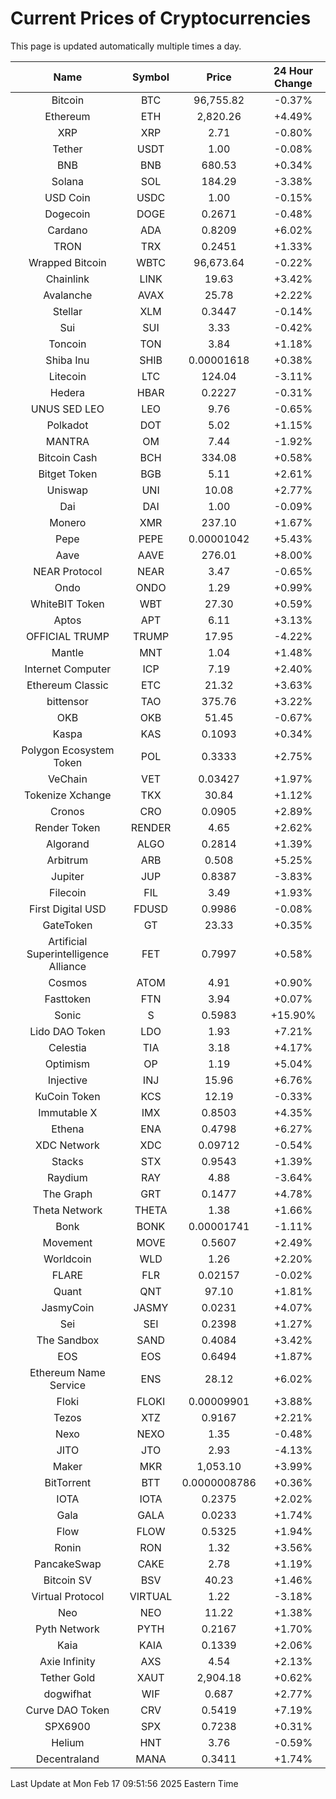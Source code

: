 # Current Prices of Cryptocurrencies
This page is updated automatically multiple times a day.

| Name | Symbol | Price | 24 Hour Change |
| :---: |:---:| :---: | :---: |
| Bitcoin | BTC | 96,755.82 | -0.37% |
| Ethereum | ETH | 2,820.26 | +4.49% |
| XRP | XRP | 2.71 | -0.80% |
| Tether | USDT | 1.00 | -0.08% |
| BNB | BNB | 680.53 | +0.34% |
| Solana | SOL | 184.29 | -3.38% |
| USD Coin | USDC | 1.00 | -0.15% |
| Dogecoin | DOGE | 0.2671 | -0.48% |
| Cardano | ADA | 0.8209 | +6.02% |
| TRON | TRX | 0.2451 | +1.33% |
| Wrapped Bitcoin | WBTC | 96,673.64 | -0.22% |
| Chainlink | LINK | 19.63 | +3.42% |
| Avalanche | AVAX | 25.78 | +2.22% |
| Stellar | XLM | 0.3447 | -0.14% |
| Sui | SUI | 3.33 | -0.42% |
| Toncoin | TON | 3.84 | +1.18% |
| Shiba Inu | SHIB | 0.00001618 | +0.38% |
| Litecoin | LTC | 124.04 | -3.11% |
| Hedera | HBAR | 0.2227 | -0.31% |
| UNUS SED LEO | LEO | 9.76 | -0.65% |
| Polkadot | DOT | 5.02 | +1.15% |
| MANTRA | OM | 7.44 | -1.92% |
| Bitcoin Cash | BCH | 334.08 | +0.58% |
| Bitget Token | BGB | 5.11 | +2.61% |
| Uniswap | UNI | 10.08 | +2.77% |
| Dai | DAI | 1.00 | -0.09% |
| Monero | XMR | 237.10 | +1.67% |
| Pepe | PEPE | 0.00001042 | +5.43% |
| Aave | AAVE | 276.01 | +8.00% |
| NEAR Protocol | NEAR | 3.47 | -0.65% |
| Ondo | ONDO | 1.29 | +0.99% |
| WhiteBIT Token | WBT | 27.30 | +0.59% |
| Aptos | APT | 6.11 | +3.13% |
| OFFICIAL TRUMP | TRUMP | 17.95 | -4.22% |
| Mantle | MNT | 1.04 | +1.48% |
| Internet Computer | ICP | 7.19 | +2.40% |
| Ethereum Classic | ETC | 21.32 | +3.63% |
| bittensor | TAO | 375.76 | +3.22% |
| OKB | OKB | 51.45 | -0.67% |
| Kaspa | KAS | 0.1093 | +0.34% |
| Polygon Ecosystem Token | POL | 0.3333 | +2.75% |
| VeChain | VET | 0.03427 | +1.97% |
| Tokenize Xchange | TKX | 30.84 | +1.12% |
| Cronos | CRO | 0.0905 | +2.89% |
| Render Token | RENDER | 4.65 | +2.62% |
| Algorand | ALGO | 0.2814 | +1.39% |
| Arbitrum | ARB | 0.508 | +5.25% |
| Jupiter | JUP | 0.8387 | -3.83% |
| Filecoin | FIL | 3.49 | +1.93% |
| First Digital USD | FDUSD | 0.9986 | -0.08% |
| GateToken | GT | 23.33 | +0.35% |
| Artificial Superintelligence Alliance | FET | 0.7997 | +0.58% |
| Cosmos | ATOM | 4.91 | +0.90% |
| Fasttoken | FTN | 3.94 | +0.07% |
| Sonic | S | 0.5983 | +15.90% |
| Lido DAO Token | LDO | 1.93 | +7.21% |
| Celestia | TIA | 3.18 | +4.17% |
| Optimism | OP | 1.19 | +5.04% |
| Injective | INJ | 15.96 | +6.76% |
| KuCoin Token | KCS | 12.19 | -0.33% |
| Immutable X | IMX | 0.8503 | +4.35% |
| Ethena | ENA | 0.4798 | +6.27% |
| XDC Network | XDC | 0.09712 | -0.54% |
| Stacks | STX | 0.9543 | +1.39% |
| Raydium | RAY | 4.88 | -3.64% |
| The Graph | GRT | 0.1477 | +4.78% |
| Theta Network | THETA | 1.38 | +1.66% |
| Bonk | BONK | 0.00001741 | -1.11% |
| Movement | MOVE | 0.5607 | +2.49% |
| Worldcoin | WLD | 1.26 | +2.20% |
| FLARE | FLR | 0.02157 | -0.02% |
| Quant | QNT | 97.10 | +1.81% |
| JasmyCoin | JASMY | 0.0231 | +4.07% |
| Sei | SEI | 0.2398 | +1.27% |
| The Sandbox | SAND | 0.4084 | +3.42% |
| EOS | EOS | 0.6494 | +1.87% |
| Ethereum Name Service | ENS | 28.12 | +6.02% |
| Floki | FLOKI | 0.00009901 | +3.88% |
| Tezos | XTZ | 0.9167 | +2.21% |
| Nexo | NEXO | 1.35 | -0.48% |
| JITO | JTO | 2.93 | -4.13% |
| Maker | MKR | 1,053.10 | +3.99% |
| BitTorrent | BTT | 0.0000008786 | +0.36% |
| IOTA | IOTA | 0.2375 | +2.02% |
| Gala | GALA | 0.0233 | +1.74% |
| Flow | FLOW | 0.5325 | +1.94% |
| Ronin | RON | 1.32 | +3.56% |
| PancakeSwap | CAKE | 2.78 | +1.19% |
| Bitcoin SV | BSV | 40.23 | +1.46% |
| Virtual Protocol | VIRTUAL | 1.22 | -3.18% |
| Neo | NEO | 11.22 | +1.38% |
| Pyth Network | PYTH | 0.2167 | +1.70% |
| Kaia | KAIA | 0.1339 | +2.06% |
| Axie Infinity | AXS | 4.54 | +2.13% |
| Tether Gold | XAUT | 2,904.18 | +0.62% |
| dogwifhat | WIF | 0.687 | +2.77% |
| Curve DAO Token | CRV | 0.5419 | +7.19% |
| SPX6900 | SPX | 0.7238 | +0.31% |
| Helium | HNT | 3.76 | -0.59% |
| Decentraland | MANA | 0.3411 | +1.74% |

Last Update at Mon Feb 17 09:51:56 2025 Eastern Time